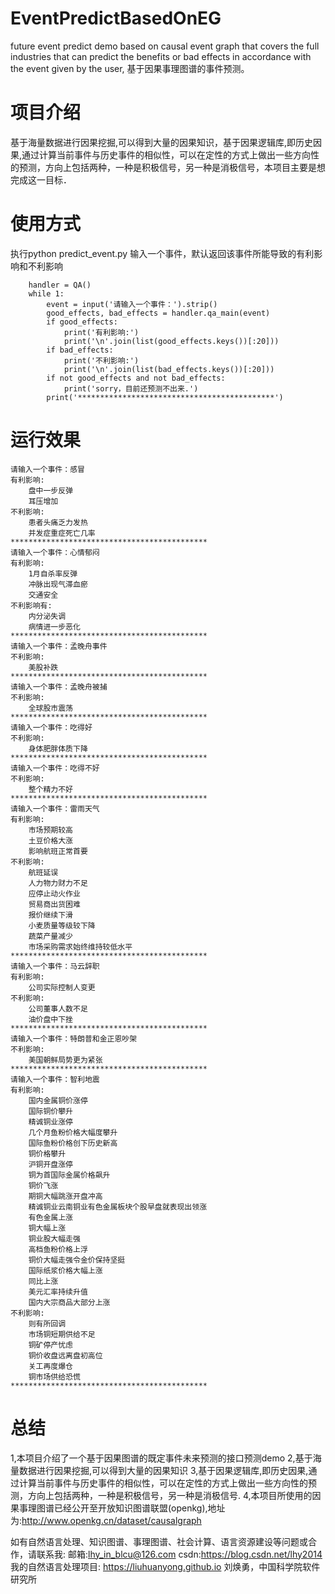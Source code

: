 # EventPredictBasedOnEG
future event predict demo based on causal event graph that covers the full industries that can predict the benefits or bad effects in accordance with the event given by the user, 基于因果事理图谱的事件预测。

# 项目介绍

基于海量数据进行因果挖掘,可以得到大量的因果知识，基于因果逻辑库,即历史因果,通过计算当前事件与历史事件的相似性，可以在定性的方式上做出一些方向性的预测，方向上包括两种，一种是积极信号，另一种是消极信号，本项目主要是想完成这一目标．

# 使用方式
执行python predict_event.py
输入一个事件，默认返回该事件所能导致的有利影响和不利影响

        handler = QA()
        while 1:
            event = input('请输入一个事件：').strip()
            good_effects, bad_effects = handler.qa_main(event)
            if good_effects:
                print('有利影响:')
                print('\n'.join(list(good_effects.keys())[:20]))
            if bad_effects:
                print('不利影响:')
                print('\n'.join(list(bad_effects.keys())[:20]))
            if not good_effects and not bad_effects:
                print('sorry，目前还预测不出来.')
            print('********************************************')

# 运行效果

    请输入一个事件：感冒
    有利影响:
        盘中一步反弹
        耳压增加
    不利影响:
        患者头痛乏力发热
        并发症重症死亡几率
    ********************************************
    请输入一个事件：心情郁闷
    有利影响:
        1月自杀率反弹
        冲脉出现气滞血瘀
        交通安全
    不利影响有:
        内分泌失调
        病情进一步恶化
    ********************************************
    请输入一个事件：孟晚舟事件
    不利影响:
        美股补跌
    ********************************************
    请输入一个事件：孟晚舟被捕
    不利影响:
        全球股市震荡
    ********************************************
    请输入一个事件：吃得好
    不利影响:
        身体肥胖体质下降
    ********************************************
    请输入一个事件：吃得不好
    不利影响:
        整个精力不好
    ********************************************
    请输入一个事件：雷雨天气
    有利影响:
        市场预期较高
        土豆价格大涨
        影响航班正常首要
    不利影响:
        航班延误
        人力物力财力不足
        应停止动火作业
        贸易商出货困难
        报价继续下滑
        小麦质量等级较下降
        蔬菜产量减少
        市场采购需求始终维持较低水平
    ********************************************
    请输入一个事件：马云辞职
    有利影响:
        公司实际控制人变更
    不利影响:
        公司董事人数不足
        油价盘中下挫
    ********************************************
    请输入一个事件：特朗普和金正恩吵架
    不利影响:
        美国朝鲜局势更为紧张
    ********************************************
    请输入一个事件：智利地震
    有利影响:
        国内金属铜价涨停
        国际铜价攀升
        精诚铜业涨停
        几个月鱼粉价格大幅度攀升
        国际鱼粉价格创下历史新高
        铜价格攀升
        沪铜开盘涨停
        铜为首国际金属价格飙升
        铜价飞涨
        期铜大幅跳涨开盘冲高
        精诚铜业云南铜业有色金属板块个股早盘就表现出领涨
        有色金属上涨
        铜大幅上涨
        铜业股大幅走强
        高档鱼粉价格上浮
        铜价大幅走强令金价保持坚挺
        国际纸浆价格大幅上涨
        同比上涨
        美元汇率持续升值
        国内大宗商品大部分上涨
    不利影响:
        则有所回调
        市场铜短期供给不足
        铜矿停产忧虑
        铜价收盘远离盘初高位
        关工再度爆仓
        铜市场供给恐慌
    ********************************************

# 总结
1,本项目介绍了一个基于因果图谱的既定事件未来预测的接口预测demo
2,基于海量数据进行因果挖掘,可以得到大量的因果知识
3,基于因果逻辑库,即历史因果,通过计算当前事件与历史事件的相似性，可以在定性的方式上做出一些方向性的预测，方向上包括两种，一种是积极信号，另一种是消极信号.
4,本项目所使用的因果事理图谱已经公开至开放知识图谱联盟(openkg),地址为:http://www.openkg.cn/dataset/causalgraph

如有自然语言处理、知识图谱、事理图谱、社会计算、语言资源建设等问题或合作，请联系我:
邮箱:lhy_in_blcu@126.com
csdn:https://blog.csdn.net/lhy2014
我的自然语言处理项目: https://liuhuanyong.github.io
刘焕勇，中国科学院软件研究所　　